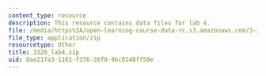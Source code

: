 ```yaml
---
content_type: resource
description: This resource contains data files for lab 4.
file: /media/https%3A/open-learning-course-data-rc.s3.amazonaws.com/3-320-atomistic-computer-modeling-of-materials-sma-5107-spring-2005/8ae217a31161f37626f09bc8248ff50e_3320_lab4.zip
file_type: application/zip
resourcetype: Other
title: 3320_lab4.zip
uid: 8ae217a3-1161-f376-26f0-9bc8248ff50e
---
```

